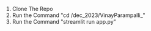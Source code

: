 1) Clone The Repo
2) Run the Command "cd /dec_2023/VinayParampalli_"
3) Run the Command "streamlit run app.py"
